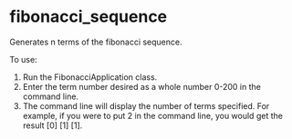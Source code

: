 # fibonacci_sequence
Generates n terms of the fibonacci sequence.

To use: 
1. Run the FibonacciApplication class. 
2. Enter the term number desired as a whole number 0-200 in the command line.
3. The command line will display the number of terms specified. For example, if you were to put 2 in the command line, you would get the result
  [0] [1] [1]. 
